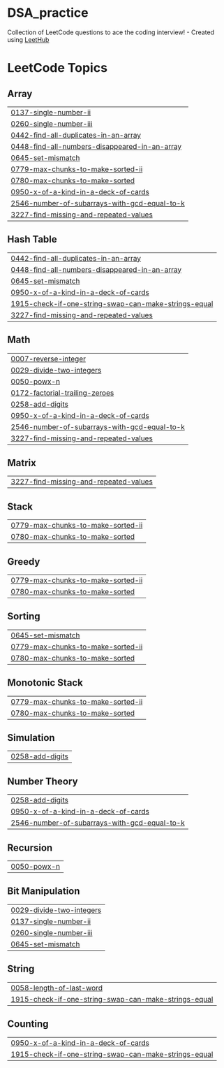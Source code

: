# DSA_practice
Collection of LeetCode questions to ace the coding interview! - Created using [LeetHub](https://github.com/QasimWani/LeetHub)

<!---LeetCode Topics Start-->
# LeetCode Topics
## Array
|  |
| ------- |
| [0137-single-number-ii](https://github.com/srihithaV/DSA_practice/tree/master/0137-single-number-ii) |
| [0260-single-number-iii](https://github.com/srihithaV/DSA_practice/tree/master/0260-single-number-iii) |
| [0442-find-all-duplicates-in-an-array](https://github.com/srihithaV/DSA_practice/tree/master/0442-find-all-duplicates-in-an-array) |
| [0448-find-all-numbers-disappeared-in-an-array](https://github.com/srihithaV/DSA_practice/tree/master/0448-find-all-numbers-disappeared-in-an-array) |
| [0645-set-mismatch](https://github.com/srihithaV/DSA_practice/tree/master/0645-set-mismatch) |
| [0779-max-chunks-to-make-sorted-ii](https://github.com/srihithaV/DSA_practice/tree/master/0779-max-chunks-to-make-sorted-ii) |
| [0780-max-chunks-to-make-sorted](https://github.com/srihithaV/DSA_practice/tree/master/0780-max-chunks-to-make-sorted) |
| [0950-x-of-a-kind-in-a-deck-of-cards](https://github.com/srihithaV/DSA_practice/tree/master/0950-x-of-a-kind-in-a-deck-of-cards) |
| [2546-number-of-subarrays-with-gcd-equal-to-k](https://github.com/srihithaV/DSA_practice/tree/master/2546-number-of-subarrays-with-gcd-equal-to-k) |
| [3227-find-missing-and-repeated-values](https://github.com/srihithaV/DSA_practice/tree/master/3227-find-missing-and-repeated-values) |
## Hash Table
|  |
| ------- |
| [0442-find-all-duplicates-in-an-array](https://github.com/srihithaV/DSA_practice/tree/master/0442-find-all-duplicates-in-an-array) |
| [0448-find-all-numbers-disappeared-in-an-array](https://github.com/srihithaV/DSA_practice/tree/master/0448-find-all-numbers-disappeared-in-an-array) |
| [0645-set-mismatch](https://github.com/srihithaV/DSA_practice/tree/master/0645-set-mismatch) |
| [0950-x-of-a-kind-in-a-deck-of-cards](https://github.com/srihithaV/DSA_practice/tree/master/0950-x-of-a-kind-in-a-deck-of-cards) |
| [1915-check-if-one-string-swap-can-make-strings-equal](https://github.com/srihithaV/DSA_practice/tree/master/1915-check-if-one-string-swap-can-make-strings-equal) |
| [3227-find-missing-and-repeated-values](https://github.com/srihithaV/DSA_practice/tree/master/3227-find-missing-and-repeated-values) |
## Math
|  |
| ------- |
| [0007-reverse-integer](https://github.com/srihithaV/DSA_practice/tree/master/0007-reverse-integer) |
| [0029-divide-two-integers](https://github.com/srihithaV/DSA_practice/tree/master/0029-divide-two-integers) |
| [0050-powx-n](https://github.com/srihithaV/DSA_practice/tree/master/0050-powx-n) |
| [0172-factorial-trailing-zeroes](https://github.com/srihithaV/DSA_practice/tree/master/0172-factorial-trailing-zeroes) |
| [0258-add-digits](https://github.com/srihithaV/DSA_practice/tree/master/0258-add-digits) |
| [0950-x-of-a-kind-in-a-deck-of-cards](https://github.com/srihithaV/DSA_practice/tree/master/0950-x-of-a-kind-in-a-deck-of-cards) |
| [2546-number-of-subarrays-with-gcd-equal-to-k](https://github.com/srihithaV/DSA_practice/tree/master/2546-number-of-subarrays-with-gcd-equal-to-k) |
| [3227-find-missing-and-repeated-values](https://github.com/srihithaV/DSA_practice/tree/master/3227-find-missing-and-repeated-values) |
## Matrix
|  |
| ------- |
| [3227-find-missing-and-repeated-values](https://github.com/srihithaV/DSA_practice/tree/master/3227-find-missing-and-repeated-values) |
## Stack
|  |
| ------- |
| [0779-max-chunks-to-make-sorted-ii](https://github.com/srihithaV/DSA_practice/tree/master/0779-max-chunks-to-make-sorted-ii) |
| [0780-max-chunks-to-make-sorted](https://github.com/srihithaV/DSA_practice/tree/master/0780-max-chunks-to-make-sorted) |
## Greedy
|  |
| ------- |
| [0779-max-chunks-to-make-sorted-ii](https://github.com/srihithaV/DSA_practice/tree/master/0779-max-chunks-to-make-sorted-ii) |
| [0780-max-chunks-to-make-sorted](https://github.com/srihithaV/DSA_practice/tree/master/0780-max-chunks-to-make-sorted) |
## Sorting
|  |
| ------- |
| [0645-set-mismatch](https://github.com/srihithaV/DSA_practice/tree/master/0645-set-mismatch) |
| [0779-max-chunks-to-make-sorted-ii](https://github.com/srihithaV/DSA_practice/tree/master/0779-max-chunks-to-make-sorted-ii) |
| [0780-max-chunks-to-make-sorted](https://github.com/srihithaV/DSA_practice/tree/master/0780-max-chunks-to-make-sorted) |
## Monotonic Stack
|  |
| ------- |
| [0779-max-chunks-to-make-sorted-ii](https://github.com/srihithaV/DSA_practice/tree/master/0779-max-chunks-to-make-sorted-ii) |
| [0780-max-chunks-to-make-sorted](https://github.com/srihithaV/DSA_practice/tree/master/0780-max-chunks-to-make-sorted) |
## Simulation
|  |
| ------- |
| [0258-add-digits](https://github.com/srihithaV/DSA_practice/tree/master/0258-add-digits) |
## Number Theory
|  |
| ------- |
| [0258-add-digits](https://github.com/srihithaV/DSA_practice/tree/master/0258-add-digits) |
| [0950-x-of-a-kind-in-a-deck-of-cards](https://github.com/srihithaV/DSA_practice/tree/master/0950-x-of-a-kind-in-a-deck-of-cards) |
| [2546-number-of-subarrays-with-gcd-equal-to-k](https://github.com/srihithaV/DSA_practice/tree/master/2546-number-of-subarrays-with-gcd-equal-to-k) |
## Recursion
|  |
| ------- |
| [0050-powx-n](https://github.com/srihithaV/DSA_practice/tree/master/0050-powx-n) |
## Bit Manipulation
|  |
| ------- |
| [0029-divide-two-integers](https://github.com/srihithaV/DSA_practice/tree/master/0029-divide-two-integers) |
| [0137-single-number-ii](https://github.com/srihithaV/DSA_practice/tree/master/0137-single-number-ii) |
| [0260-single-number-iii](https://github.com/srihithaV/DSA_practice/tree/master/0260-single-number-iii) |
| [0645-set-mismatch](https://github.com/srihithaV/DSA_practice/tree/master/0645-set-mismatch) |
## String
|  |
| ------- |
| [0058-length-of-last-word](https://github.com/srihithaV/DSA_practice/tree/master/0058-length-of-last-word) |
| [1915-check-if-one-string-swap-can-make-strings-equal](https://github.com/srihithaV/DSA_practice/tree/master/1915-check-if-one-string-swap-can-make-strings-equal) |
## Counting
|  |
| ------- |
| [0950-x-of-a-kind-in-a-deck-of-cards](https://github.com/srihithaV/DSA_practice/tree/master/0950-x-of-a-kind-in-a-deck-of-cards) |
| [1915-check-if-one-string-swap-can-make-strings-equal](https://github.com/srihithaV/DSA_practice/tree/master/1915-check-if-one-string-swap-can-make-strings-equal) |
<!---LeetCode Topics End-->